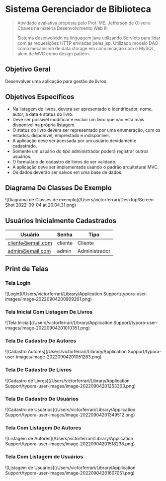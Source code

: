 # Sistema Gerenciador de Biblioteca

> Atividade avaliativa proposta pelo Prof. ME. Jefferson de Oliveira Chaves na matéria Desenvolvimento Web III
>
> Sistema desenvolvido na linguagem java utilizando Servlets para lidar com as requesições HTTP enviadas pelas jsp. Utilizado modelo DAO como mecanismo de data storage em comunicação com o MySQL, alem de MVC como design pattern.



## Objetivo Geral

Desenvolver uma aplicação para gestão de livros



## Objetivos Específicos 

- Na listagem de livros, devera ser apresentado o identificador, nome, autor, a data e status do livro.
- Deve ser possivel modificar e excluir um livro que não está mais disponível na própria listagem.
- O status do livro devera ser representado por uma enumeração, com os estados: disponível, emprestado e indisponível.
- A aplicação deve ser acessada por um usuário devidamente cadastrado.
- Somente um usuário do tipo administrador poderá registrar outros usuários.
- O formulário de cadastro de livros de ser validade.
- A aplicação deve ser implementada usando o padrão arquitetural MVC.
- Os dados deverão ser salvos em uma base de dados.



## Diagrama De Classes De Exemplo

![Diagrama de Classes de exemplo](/Users/victorferrari/Desktop/Screen Shot 2022-09-04 at 20.04.31.png)



## Usuários Inicialmente Cadastrados 

| Usuário           | Senha   | Tipo          |
| ----------------- | ------- | ------------- |
| cliente@email.com | cliente | Cliente       |
| admin@email.com   | admin   | Administrador |



## Print de Telas 

### Tela Login

![Login](/Users/victorferrari/Library/Application Support/typora-user-images/image-20220904200909261.png)

### Tela Inicial Com Listagem De Livros

![Tela Inicial](/Users/victorferrari/Library/Application Support/typora-user-images/image-20220904201010351.png)

### Tela De Cadastro De Autores

![Cadastro Autores](/Users/victorferrari/Library/Application Support/typora-user-images/image-20220904201051283.png)

### Tela De Cadastro De Livros

![Cadastro de Livros](/Users/victorferrari/Library/Application Support/typora-user-images/image-20220904201253303.png)

### Tela De Cadastro De Usuários

![Cadastro de Usuários](/Users/victorferrari/Library/Application Support/typora-user-images/image-20220904201349512.png)

### Tela Com Listagem De Autores

![Listagem de Autores](/Users/victorferrari/Library/Application Support/typora-user-images/image-20220904201518238.png)

### Tela Com Listagem de Usuários

![Listagem de Usuarios](/Users/victorferrari/Library/Application Support/typora-user-images/image-20220904201607051.png)